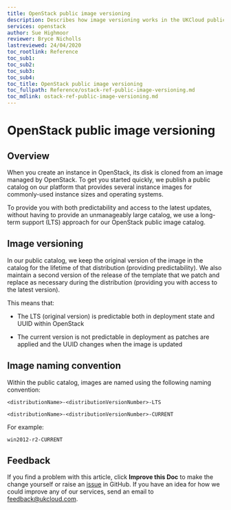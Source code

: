 ```yaml
---
title: OpenStack public image versioning
description: Describes how image versioning works in the UKCloud public catalog for UKCloud for OpenStack
services: openstack
author: Sue Highmoor
reviewer: Bryce Nicholls
lastreviewed: 24/04/2020
toc_rootlink: Reference
toc_sub1:
toc_sub2:
toc_sub3:
toc_sub4:
toc_title: OpenStack public image versioning
toc_fullpath: Reference/ostack-ref-public-image-versioning.md
toc_mdlink: ostack-ref-public-image-versioning.md
---
```


# OpenStack public image versioning

## Overview

When you create an instance in OpenStack, its disk is cloned from an image managed by OpenStack. To get you started quickly, we publish a public catalog on our platform that provides several instance images for commonly-used instance sizes and operating systems.

To provide you with both predictability and access to the latest updates, without having to provide an unmanageably large catalog, we use a long-term support (LTS) approach for our OpenStack public image catalog.

## Image versioning

In our public catalog, we keep the original version of the image in the catalog for the lifetime of that distribution (providing predictability). We also maintain a second version of the release of the template that we patch and replace as necessary during the distribution (providing you with access to the latest version).

This means that:

- The LTS (original version) is predictable both in deployment state and UUID within OpenStack

- The current version is not predictable in deployment as patches are applied and the UUID changes when the image is updated

## Image naming convention

Within the public catalog, images are named using the following naming convention:

`<distributionName>-<distributionVersionNumber>-LTS`

`<distributionName>-<distributionVersionNumber>-CURRENT`

For example:

`win2012-r2-CURRENT`

## Feedback

If you find a problem with this article, click **Improve this Doc** to make the change yourself or raise an [issue](https://github.com/UKCloud/documentation/issues) in GitHub. If you have an idea for how we could improve any of our services, send an email to <feedback@ukcloud.com>.
